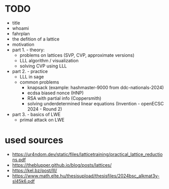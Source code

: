 # TODO
- title
- whoami
- fahrplan
- the defition of a lattice
- motivation
- part 1. - theory:
  - problems on lattices (SVP, CVP, approximate versions)
  - LLL algorithm / visualization
  - solving CVP using LLL
- part 2. - practice
  - LLL in sage
  - common problems
    - knapsack (example: hashmaster-9000 from ddc-nationals-2024)
    - ecdsa biased nonce (HNP)
    - RSA with partial info (Coppersmith)
    - solving underdetermined linear equations (Invention - openECSC 2024 - Round 2)
- part 3. - basics of LWE
  - primal attack on LWE

# used sources
- https://ur4ndom.dev/static/files/latticetraining/practical_lattice_reductions.pdf
- https://theblupper.github.io/blog/posts/lattices/
- https://kel.bz/post/lll/
- https://www.math.elte.hu/thesisupload/thesisfiles/2024bsc_alkmat3y-sl45k6.pdf